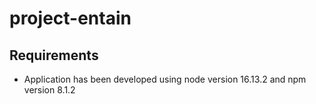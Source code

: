 # project-entain

## Requirements
- Application has been developed using node version 16.13.2 and npm version 8.1.2

